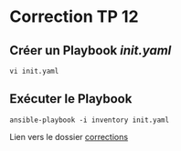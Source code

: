 # Correction TP 12


## Créer un Playbook *init.yaml*

```Shell
vi init.yaml
```

## Exécuter le Playbook

```Shell
ansible-playbook -i inventory init.yaml
```

Lien vers le dossier [corrections](../Correction)